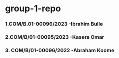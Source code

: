 # group-1-repo

### 1.COM/B.01-00096/2023    -Ibrahim Bulle
### 2.COM/B/01-00095/2023      -Kasera Omar
### 3. COM/B/01-00096/2022     -Abraham Koome
